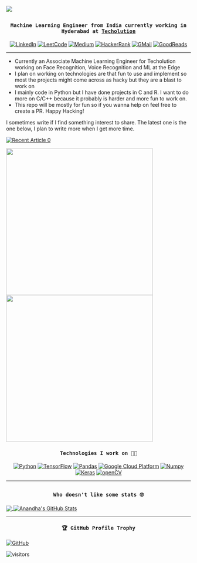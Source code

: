 ![](https://github.com/anandhakrishnanh/anandhakrishnanh/blob/main/assets/banner_cropped_hd.gif)
## <p align="center"><h4 align="center"><samp> Machine Learning Engineer from India currently working in Hyderabad at [Techolution](https://techolution.com/) </samp></h4></p>

<p align="center">
  <a href="www.linkedin.com/in/anandhakrishnanh"><img alt="LinkedIn" title="LinkedIn" src="https://img.shields.io/badge/Linkedin-0A66C2?style=for-the-badge&logo=Linkedin&logoColor=white"></a>
  <a href="https://leetcode.com/anandhakrishnanh/"><img alt="LeetCode" title="LeetCode" src="https://img.shields.io/badge/leetcode-%230077B5.svg?&style=for-the-badge&logo=leetcode"></a>
  <a href="https://medium.com/@anandhakrishnanh"><img alt="Medium" title="Medium" src="https://img.shields.io/badge/medium-%230077B5.svg?&style=for-the-badge&logo=Medium&logoColor=black"></a>
  <a href="https://www.hackerrank.com/AnandhaKrishnanH?hr_r=1"><img alt="HackerRank" src="https://img.shields.io/badge/HackerRank-2EC866?style=for-the-badge&logo=HackerRank&logoColor=white"></a>
  <a href="anandhakrishnanh1998@gmail.com?hr_r=1"><img alt="GMail" src="https://img.shields.io/badge/GMail-EA4335?style=for-the-badge&logo=Gmail&logoColor=white"></a>
  <a href="https://www.goodreads.com/anandhakrishnanh?hr_r=1"><img alt="GoodReads" src="https://img.shields.io/badge/goodreads-white?style=for-the-badge&logo=goodreads&logoColor=brown"></a>
</p>
<hr>

* Currently an Associate Machine Learning Engineer for Techolution working on Face Recognition, Voice Recognition and ML at the Edge 
* I plan on working on technologies are that fun to use and implement so most the projects might come across as hacky but they are a blast to work on
* I mainly code in Python but I have done projects in C and R. I want to do more on C/C++ because it probably is harder and more fun to work on. 
* This repo will be mostly for fun so if you wanna help on feel free to create a PR. Happy Hacking!

I sometimes write if I find something interest to share. The latest one is the one below, I plan to write more when I get more time. 

<a target="_blank" href="https://github-readme-medium-recent-article.vercel.app/medium/@anandhakrishnanh/0"><img src="https://github-readme-medium-recent-article.vercel.app/medium/@anandhakrishnanh/0" alt="Recent Article 0">

<a target="_blank" href="https://github-readme-medium-recent-article.vercel.app/medium/@anandhakrishnanh/0"><img width=400 src="https://github-readme-medium-recent-article.vercel.app/medium/@anandhakrishnanh/0" ></a>
<a target="_blank" href="https://github-readme-medium-recent-article.vercel.app/medium/@anandhakrishnanh/0"><img width=400 src="https://github-readme-medium-recent-article.vercel.app/medium/@anandhakrishnanh/0" ></a>

### <p align="center"><h4 align="center"><samp> Technologies I work on 👨‍💻 </samp></h4></p>

<p align="center">
  <a href="https://www.python.org/"><img alt="Python" title="Python" src="https://img.shields.io/badge/python-blue?style=flat-square&logo=python&logoColor=white"></a>
  <a href="https://www.tensorflow.org/"><img alt="TensorFlow" title="TensorFlow" src="https://img.shields.io/badge/TensorFlow-orange?style=flat-square&logo=TensorFlow&logoColor=white"></a>
  <a href="https://pandas.pydata.org/"><img alt="Pandas" title="Pandas" src="https://img.shields.io/badge/Pandas-blue?style=flat-square&logo=pandas&logoColor=black"></a>
  <a href="https://cloud.google.com/"><img alt="Google Cloud Platform" title="Google Cloud Platform" src="https://img.shields.io/badge/GoogleCloud-yellow?style=flat-square&logo=GoogleCloud&logoColor=blue"></a>
  <a href="https://numpy.org/"><img alt="Numpy" title="Numpy" src="https://img.shields.io/badge/Numpy-white?style=flat-square&logo=numpy&logoColor=blue"></a>
  <a href="https://keras.io/"><img alt="Keras" title="Keras" src="https://img.shields.io/badge/Keras-brown?style=flat-square&logo=keras&logoColor=white"></a>
  <a href="https://opencv.org/"><img alt="openCV" title="openCV" src="https://img.shields.io/badge/OpenCV-white?style=flat-square&logo=opencv&logoColor=blue"></a>
</p>
<hr>

## <p align="center"><h4 align="center"><samp> Who doesn't like some stats 🤓 </samp></h4></p>

<a href="https://github.com/anandhakrishnanh">
  <img align="center" src="https://github-readme-stats.vercel.app/api/top-langs/?username=anandhakrishnanh&hide=java,html,tex&title_color=ffffff&text_color=c9cacc&icon_color=2bbc8a&bg_color=1d1f21&langs_count=3" />
</a>
<a href="https://github.com/anandhakrishnanh">
  <img align="center" src="https://github-readme-stats.vercel.app/api?username=anandhakrishnanh&show_icons=true&line_height=27&count_private=true&title_color=ffffff&text_color=c9cacc&icon_color=2bbc8a&bg_color=1d1f21" alt="Anandha's GitHub Stats" />
</a>

<hr>

#### <p align="center"><h4 align="center"><samp> 🏆 GitHub Profile Trophy </samp></h4></p>
<a href="https://github.com/anandhakrishnanh"><img alt="GitHub" src="https://github-profile-trophy.vercel.app/?username=anandhakrishnanh&column=6&theme=onedark&no-frame=true&no-bg=true"></a>


![visitors](https://visitor-badge.glitch.me/badge?page_id=anandhakrishnanh/anandhakrishnanh)



